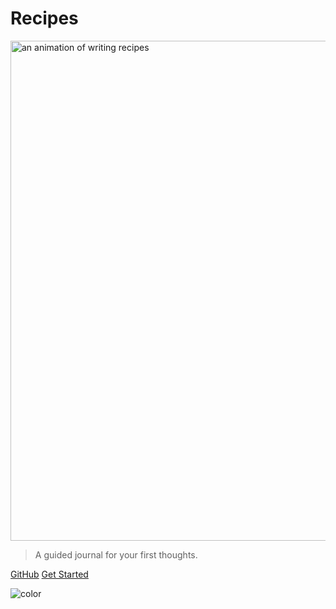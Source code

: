 # Recipes
<img class="cover-logo" src="/recipes/assets/img/intro.gif" alt="an animation of writing recipes" width="800"/>

> A guided journal for your first thoughts.

[GitHub](https://github.com/docsifyjs/docsify/)
[Get Started](#introduction)

![color](#618B4A)
